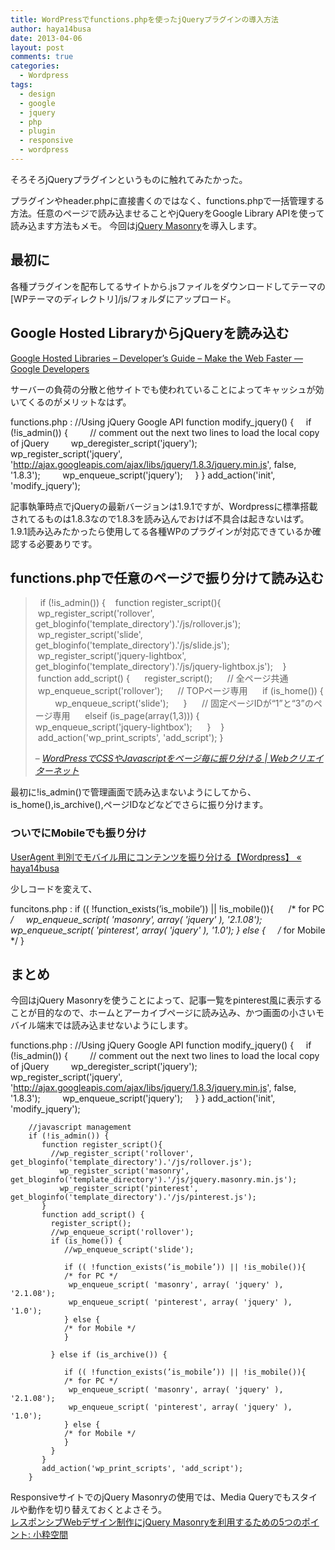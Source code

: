 ```yaml
---
title: WordPressでfunctions.phpを使ったjQueryプラグインの導入方法
author: haya14busa
date: 2013-04-06
layout: post
comments: true
categories:
  - Wordpress
tags:
  - design
  - google
  - jquery
  - php
  - plugin
  - responsive
  - wordpress
---
```

そろそろjQueryプラグインというものに触れてみたかった。

プラグインやheader.phpに直接書くのではなく、functions.phpで一括管理する方法。任意のページで読み込ませることやjQueryをGoogle Library APIを使って読み込ます方法もメモ。 今回は[jQuery Masonry][1]を導入します。

## 最初に

各種プラグインを配布してるサイトから.jsファイルをダウンロードしてテーマの[WPテーマのディレクトリ]/js/フォルダにアップロード。

## Google Hosted LibraryからjQueryを読み込む

[Google Hosted Libraries &#8211; Developer&#8217;s Guide &#8211; Make the Web Faster — Google Developers][2]

サーバーの負荷の分散と他サイトでも使われていることによってキャッシュが効いてくるのがメリットなはず。

functions.php
:       //Using jQuery Google API
        function modify_jquery() {
            if (!is_admin()) {
                // comment out the next two lines to load the local copy of jQuery
                wp_deregister_script('jquery');
                wp_register_script('jquery', 'http://ajax.googleapis.com/ajax/libs/jquery/1.8.3/jquery.min.js', false, '1.8.3');
                wp_enqueue_script('jquery');
            }
        }
        add_action('init', 'modify_jquery');
        

記事執筆時点でjQueryの最新バージョンは1.9.1ですが、Wordpressに標準搭載されてるものは1.8.3なので1.8.3を読み込んでおけば不具合は起きないはず。  
1.9.1読み込みたかったら使用してる各種WPのプラグインが対応できているか確認する必要ありです。

## functions.phpで任意のページで振り分けて読み込む

>  
>     if (!is_admin()) {
>        function register_script(){
>          wp_register_script('rollover', get_bloginfo('template_directory').'/js/rollover.js');
>          wp_register_script('slide', get_bloginfo('template_directory').'/js/slide.js');
>          wp_register_script('jquery-lightbox', get_bloginfo('template_directory').'/js/jquery-lightbox.js');
>        }
>        function add_script() {
>          register_script();
>          // 全ページ共通
>          wp_enqueue_script('rollover');
>          // TOPページ専用
>          if (is_home()) {
>             wp_enqueue_script('slide');
>          }
>          // 固定ページIDが“1”と“3”のページ専用
>          elseif (is_page(array(1,3))) {
>             wp_enqueue_script('jquery-lightbox');
>          }
>        }
>        add_action('wp_print_scripts', 'add_script');
>     }
>       
> 
> &#8211; <cite><a href="http://www.webcreator-net.com/tips_memo/wordpress/20111229230125.html">WordPressでCSSやJavascriptをページ毎に振り分ける | Webクリエイターネット</a></cite>

最初に!is\_admin()で管理画面で読み込まないようにしてから、is\_home(),is_archive(),ページIDなどなどでさらに振り分けます。

### ついでにMobileでも振り分け

[UserAgent 判別でモバイル用にコンテンツを振り分ける【Wordpress】 « haya14busa][3]

少しコードを変えて、

funcitons.php
:       if (( !function_exists(’is_mobile’)) || !is_mobile()){ 
            /* for PC */
            wp_enqueue_script( 'masonry', array( 'jquery' ), '2.1.08');
            wp_enqueue_script( 'pinterest', array( 'jquery' ), '1.0');
        } else {
            /* for Mobile */
        }
        

## まとめ

今回はjQuery Masonryを使うことによって、記事一覧をpinterest風に表示することが目的なので、ホームとアーカイブページに読み込み、かつ画面の小さいモバイル端末では読み込ませないようにします。

functions.php
:       //Using jQuery Google API
        function modify_jquery() {
            if (!is_admin()) {
                // comment out the next two lines to load the local copy of jQuery
                wp_deregister_script('jquery');
                wp_register_script('jquery', 'http://ajax.googleapis.com/ajax/libs/jquery/1.8.3/jquery.min.js', false, '1.8.3');
                wp_enqueue_script('jquery');
            }
        }
        add_action('init', 'modify_jquery');
        
        //javascript management
        if (!is_admin()) {
           function register_script(){
             //wp_register_script('rollover', get_bloginfo('template_directory').'/js/rollover.js');
               wp_register_script('masonry', get_bloginfo('template_directory').'/js/jquery.masonry.min.js');
               wp_register_script('pinterest', get_bloginfo('template_directory').'/js/pinterest.js');
           }
           function add_script() {
             register_script();
             //wp_enqueue_script('rollover');
             if (is_home()) {
                //wp_enqueue_script('slide');
        
                if (( !function_exists(’is_mobile’)) || !is_mobile()){ 
                /* for PC */
                 wp_enqueue_script( 'masonry', array( 'jquery' ), '2.1.08');
                 wp_enqueue_script( 'pinterest', array( 'jquery' ), '1.0');
                } else {
                /* for Mobile */
                }
        
             } else if (is_archive()) {
        
                if (( !function_exists(’is_mobile’)) || !is_mobile()){ 
                /* for PC */
                 wp_enqueue_script( 'masonry', array( 'jquery' ), '2.1.08');
                 wp_enqueue_script( 'pinterest', array( 'jquery' ), '1.0');
                } else {
                /* for Mobile */
                }
             }
           }
           add_action('wp_print_scripts', 'add_script');
        }
        

ResponsiveサイトでのjQuery Masonryの使用では、Media Queryでもスタイルや動作を切り替えておくとよさそう。  
[レスポンシブWebデザイン制作にjQuery Masonryを利用するための5つのポイント: 小粋空間][4]

 [1]: http://masonry.desandro.com/
 [2]: https://developers.google.com/speed/libraries/devguide#jquery
 [3]: http://haya14busa.com/detect-mobile-ua-in-wordpress/
 [4]: http://www.koikikukan.com/archives/2012/10/19-015555.php
